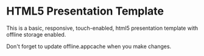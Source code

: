 # HTML5 Presentation Template

This is a basic, responsive, touch-enabled, html5 presentation template with offline storage enabled.

Don't forget to update offline.appcache when you make changes.